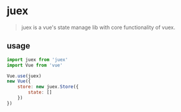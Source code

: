 # juex
> juex is a vue's state manage lib with core functionality of vuex.

## usage
```js
import juex from 'juex'
import Vue from 'vue'

Vue.use(juex)
new Vue({
    store: new juex.Store({
        state: []
    })
})
```